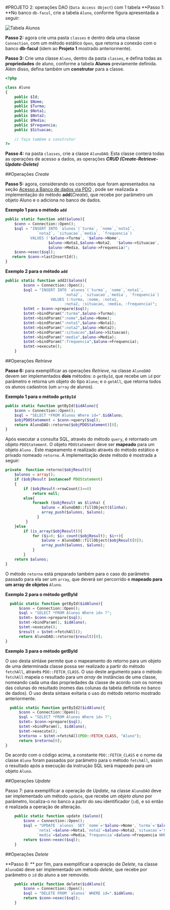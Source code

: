 #PROJETO 2: operações DAO (`Data Access Object`) com 1 tabela
**Passo 1: **No banco `db-facul`, crie a tabela `Aluno`, conforme figura apresentada a seguir:

![Tabela `Alunos`](https://github.com/jacksongomesbr/livro-web-codigo-fonte/blob/master/php/pdo/projetos/projeto1-dao/db/db-facul-MoldeloER.png?raw=true)

**Passo 2:** agora crie uma pasta `classes` e dentro dela uma classe `Connection`, com um método estático `Open`, que retorna a conexão com o banco **db-facul** (idem ao **Projeto 1** mostrado anteriormente).

**Passo 3:** Crie uma classe `Aluno`, dentro da pasta `classes`, e defina todas as **propriedades** de aluno, conforme a tabela **Alunos** previamente definida. Além disso, defina também um **construtor** para a classe.

```php
<?php

class Aluno
{
    public $Id;
    public $Nome;
    public $Turma;
    public $Nota1;
    public $Nota2;
    public $Media;
    public $Frequencia;
    public $Situacao;
    
    // faça também o construtor
?>
```

**Passo 4:** na pasta `classes`, crie a classe `AlunoDAO`. Esta classe conterá todas as operações de acesso a dados, as operações ***CRUD (Create-Retrieve-Update-Delete)***

##Operações *Create*

**Passo 5:**  agora, considerando os conceitos que foram apresentados na seção [Acesso a Banco de dados via PDO](../README.md) , pode ser realizada a implementação do método **add**(*Create*), que recebe por parâmetro um objeto Aluno e o adiciona no banco de dados.

**Exemplo 1 para o método `add`**
```php
public static function add($aluno){
    $conn = Connection::Open();
    $sql = "INSERT INTO `alunos`(`turma`, `nome`,`nota1`,
              `nota2`, `situacao`,`media`, `frequencia`)
           VALUES ('$aluno->Turma', '$aluno->Nome',
                   $aluno->Nota1,$aluno->Nota2,  '$aluno->Situacao',
                   $aluno->Media, $aluno->Frequencia)";
    $conn->exec($sql);
   return $conn->lastInsertId();
}
```

**Exemplo 2 para o método `add`**
```php
public static function add2($aluno){
        $conn = Connection::Open();
        $sql = "INSERT INTO `alunos`(`turma`, `nome`,`nota1`,
                          `nota2`, `situacao`,`media`, `frequencia`)
                    VALUES (:turma, :nome, :nota1,
                          :nota2, :situacao, :media, :frequencia)";
        $stmt = $conn->prepare($sql);
        $stmt->bindParam(":turma",$aluno->Turma);
        $stmt->bindParam(":nome",$aluno->Nome);
        $stmt->bindParam(":nota1",$aluno->Nota1);
        $stmt->bindParam(":nota2",$aluno->Nota2);
        $stmt->bindParam(":situacao",$aluno->Situacao);
        $stmt->bindParam(":media",$aluno->Media);
        $stmt->bindParam(":frequencia",$aluno->Frequencia);
        $stmt->execute();
    }
```
##Operações *Retrieve*

**Passo 6:** para exemplificar as operações *Retrieve*, na classe `AlunoDAO` devem ser implementados **dois** métodos: o `getById`, que recebe um `id` por parâmetro e retorna um objeto do tipo `Aluno`; e o `getAll`, que retorna todos os alunos cadastros (um `array` de alunos). 

**Exemplo 1 para o método `getById`**
```php
public static function getById($idAluno){
    $conn = Connection::Open();
    $sql = "SELECT *FROM Alunos Where id=".$idAluno;
    $objPDOStatement = $conn->query($sql);        
    return AlunoDAO::retorno($objPDOStatement)[0];
}
```
Após executar a consulta SQL, através do método `query`, é retornado um objeto `PDOStatement`. O objeto `PDOStatement` deve ser **mapeado** para um objeto `Aluno` . Este mapeamento é realizado através do método estático e privado nomeado `retorno`. A implementação deste método é mostrada a seguir:

```php
private  function retorno($objResult){
    $alunos = array();
    if ($objResult instanceof PDOStatement)
    {
        if ($objResult->rowCount()==0)
            return null;
        else{
            foreach ($objResult as $linha) {
                $aluno = AlunoDAO::fillObject($linha);
                array_push($alunos, $aluno);
              }
         }
    }else
        if (is_array($objResult)){
            for ($i=0; $i< count($objResult); $i++){
                $aluno = AlunoDAO::fillObject($objResult[0]);
                array_push($alunos, $aluno);
            }
        }
    return $alunos;
}
```

O método `retorno` está preparado também para o caso do parâmetro passado para ela ser um `array`, que deverá ser percorrido e **mapeado para um array de objetos** `Aluno`. 

**Exemplo 2 para o método getById**

```php
  public static function getById($idAluno){
      $conn = Connection::Open();
      $sql = "SELECT *FROM Alunos Where id= ?";
      $stmt= $conn->prepare($sql);
      $stmt->bindParam(1, $idAluno);
      $stmt->execute();
      $result = $stmt->fetchAll();
      return AlunoDAO::retorno($result)[0];
}
```
**Exemplo 3 para o método getById**

O uso desta sintáxe permite que o mapeamento do retorno para um objeto de uma determinada classe possa ser realizado a partir do método `fetchAll`, através `PDO::FETCH_CLASS`. O uso deste argumento para o método `fetchAll` mapeia o resultado para um *array* de instâncias de uma classe, nomeando cada uma das propriedades da classe de acordo com os nomes das colunas do resultado (nomes das colunas da tabela definida no banco de dados). O uso desta sintaxe evitaria o uso do método retorno mostrado anteriormente. 

```php
  public static function getById2($idAluno){
      $conn = Connection::Open();
      $sql = "SELECT *FROM Alunos Where id= ?";
      $stmt= $conn->prepare($sql);
      $stmt->bindParam(1, $idAluno);
      $stmt->execute();
      $retorno = $stmt->fetchAll(PDO::FETCH_CLASS, "Aluno");
      return $retorno[0];
}
```

De acordo com o código acima, a constante `PDO::FETCH_CLASS` e o nome da classe `Aluno` foram passados por parâmetro para o método `fetchAll`, assim o resultado após a execução da instrução SQL será mapeado para um objeto `Aluno`. 

##Operações *Update*

Passo 7:  para exemplificar a operação de *Update*, na classe `AlunoDAO` deve ser implementado um método `update`, que recebe um *objeto aluno* por parâmetro, localiza-o no banco a partir do seu identificador (`id`), e só então é realizada a operação de alteração.  

```php
    public static function update ($aluno){
        $conn = Connection::Open();
        $sql = "UPDATE `alunos` SET `nome`='$aluno->Nome',`turma`='$aluno->Turma',
              `nota1`=$aluno->Nota1,`nota2`=$aluno->Nota2,`situacao`='$aluno->Situacao',
              `media`=$aluno->Media,`frequencia`=$aluno->Frequencia WHERE `id`=$aluno->Id";
        return $conn->exec($sql);
    }
```

##Operações *Delete*

**Passo 8: ** por fim, para exemplificar a operação de *Delete*, na classe `AlunoDAO` deve ser implementado um método *delete*, que recebe por parâmetro o `id` do aluno a ser removido. 

```php
    public static function delete($idAluno){
        $conn = Connection::Open();
        $sql = "DELETE FROM `alunos` WHERE id=".$idAluno;
        return $conn->exec($sql);
    }
```